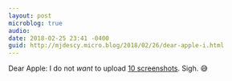 ```yaml
---
layout: post
microblog: true
audio: 
date: 2018-02-25 23:41 -0400
guid: http://mjdescy.micro.blog/2018/02/26/dear-apple-i.html
---
```

Dear Apple: I do not _want_ to upload [10 screenshots](https://developer.apple.com/news/?id=02212018a). Sigh. 😅
